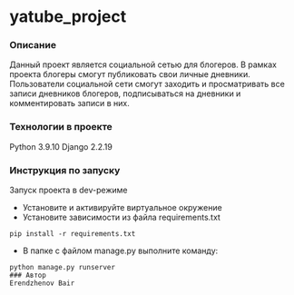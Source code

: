 # yatube_project
### Описание
Данный проект является социальной сетью для блогеров. В рамках проекта блогеры смогут публиковать свои личные дневники. Пользователи социальной сети смогут заходить и просматривать все записи дневников блогеров, подписываться на дневники и комментировать записи в них.
### Технологии в проекте
Python 3.9.10
Django 2.2.19
### Инструкция по запуску
Запуск проекта в dev-режиме
- Установите и активируйте виртуальное окружение
- Установите зависимости из файла requirements.txt
```
pip install -r requirements.txt
``` 
- В папке с файлом manage.py выполните команду:
```
python manage.py runserver
### Автор
Erendzhenov Bair
